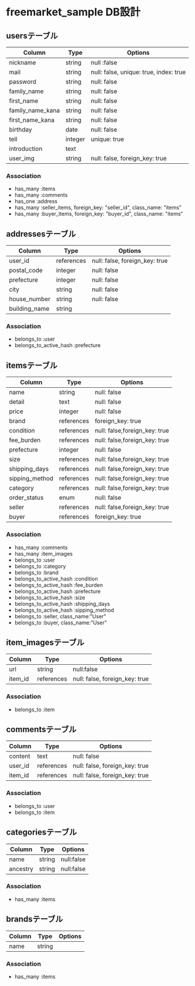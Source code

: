 # freemarket_sample DB設計

## usersテーブル
|Column|Type|Options|
|------|----|-------|
|nickname|string|null :false|
|mail|string|null: false, unique: true, index: true|
|password|string|null: false|
|family_name|string|null: false|
|first_name|string|null: false|
|family_name_kana|string|null: false|
|first_name_kana|string|null: false|
|birthday|date|null: false|
|tell|integer|unique: true|
|introduction|text||
|user_img|string|null: false, foreign_key: true|
### Association
- has_many :items
- has_many :comments
- has_one :address
- has_many :seller_items, foreign_key: "seller_id", class_name: "items"
- has_many :buyer_items, foreign_key: "buyer_id", class_name: "items"

## addressesテーブル
|Column|Type|Options|
|------|----|-------|
|user_id|references|null: false, foreign_key: true|
|postal_code|integer|null: false|
|prefecture|integer|null: false|
|city|string|null: false|
|house_number|string|null: false|
|building_name|string||
### Association
- belongs_to :user
- belongs_to_active_hash :prefecture


## itemsテーブル
|Column|Type|Options|
|------|----|-------|
|name|string|null: false|
|detail|text|null: false|
|price|integer|null: false|
|brand|references|foreign_key: true|
|condition|references|null: false,foreign_key: true|
|fee_burden|references|null: false,foreign_key: true|
|prefecture|integer|null: false|
|size|references|null: false,foreign_key: true|
|shipping_days|references|null: false,foreign_key: true|
|sipping_method|references|null: false,foreign_key: true|
|category|references|null: false,foreign_key: true|
|order_status|enum|null: false|
|seller|references|null: false,foreign_key: true|
|buyer|references|foreign_key: true|
### Association
- has_many :comments
- has_many :item_images
- belongs_to :user
- belongs_to :category
- belongs_to :brand
- belongs_to_active_hash :condition
- belongs_to_active_hash :fee_burden
- belongs_to_active_hash :prefecture
- belongs_to_active_hash :size
- belongs_to_active_hash :shipping_days
- belongs_to_active_hash :sipping_method
- belongs_to :seller, class_name:"User"
- belongs_to :buyer, class_name:"User"

## item_imagesテーブル
|Column|Type|Options|
|------|----|-------|
|url|string|null:false|
|item_id|references|null: false, foreign_key: true|
### Association
- belongs_to :item

## commentsテーブル
|Column|Type|Options|
|------|----|-------|
|content|text|null: false|
|user_id|references|null: false, foreign_key: true|
|item_id|references|null: false, foreign_key: true|
### Association
- belongs_to :user
- belongs_to :item

## categoriesテーブル
|Column|Type|Options|
|------|----|-------|
|name|string|null:false|
|ancestry|string|null:false|
### Association
- has_many :items

## brandsテーブル
|Column|Type|Options|
|------|----|-------|
|name|string||
### Association
- has_many :items